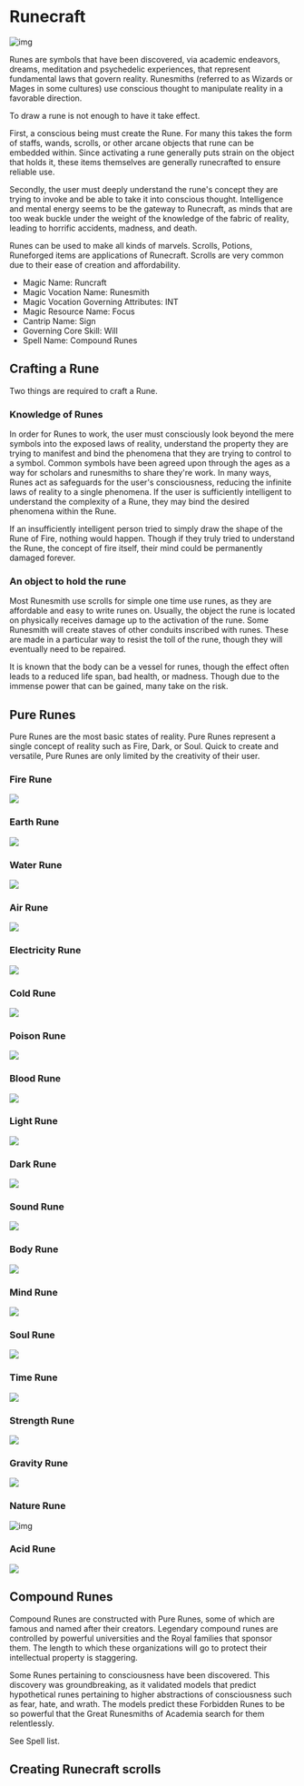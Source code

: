 # Runecraft

![img](Runecraft.png)

Runes are symbols that have been discovered, via academic endeavors, dreams, meditation and psychedelic experiences, that represent fundamental laws that govern reality. Runesmiths (referred to as Wizards or Mages in some cultures) use conscious thought to manipulate reality in a favorable direction.

To draw a rune is not enough to have it take effect.

First, a conscious being must create the Rune. For many this takes the form of staffs, wands, scrolls, or other arcane objects that rune can be embedded within. Since activating a rune generally puts strain on the object that holds it, these items themselves are generally runecrafted to ensure reliable use.

Secondly, the user must deeply understand the rune's concept they are trying to invoke and be able to take it into conscious thought. Intelligence and mental energy seems to be the gateway to Runecraft, as minds that are too weak buckle under the weight of the knowledge of the fabric of reality, leading to horrific accidents, madness, and death.

Runes can be used to make all kinds of marvels. Scrolls, Potions, Runeforged items are applications of Runecraft. Scrolls are very common due to their ease of creation and affordability.

- Magic Name: Runcraft
- Magic Vocation Name: Runesmith
- Magic Vocation Governing Attributes: INT
- Magic Resource Name: Focus
- Cantrip Name: Sign
- Governing Core Skill: Will
- Spell Name: Compound Runes

## Crafting a Rune

Two things are required to craft a Rune.

### Knowledge of Runes

In order for Runes to work, the user must consciously look beyond the mere symbols into the exposed laws of reality, understand the property they are trying to manifest and bind the phenomena that they are trying to control to a symbol. Common symbols have been agreed upon through the ages as a way for scholars and runesmiths to share they're work. In many ways, Runes act as safeguards for the user's consciousness, reducing the infinite laws of reality to a single phenomena. If the user is sufficiently intelligent to understand the complexity of a Rune, they may bind the desired phenomena within the Rune.

If an insufficiently intelligent  person tried to simply draw the shape of the Rune of Fire, nothing would happen. Though if they truly tried to understand the Rune, the concept of fire itself, their mind could be permanently damaged forever.

### An object to hold the rune

Most Runesmith use scrolls for simple one time use runes, as they are affordable and easy to write runes on. Usually, the object the rune is located on physically receives damage up to the activation of the rune. Some Runesmith will create staves of other conduits inscribed with runes. These are made in a particular way to resist the toll of the rune, though they will eventually need to be repaired.

It is known that the body can be a vessel for runes, though the effect often leads to a reduced life span, bad health, or madness. Though due to the immense power that can be gained, many take on the risk.

## Pure Runes

Pure Runes are the most basic states of reality. Pure Runes represent a single concept of reality such as Fire, Dark, or Soul. Quick to create and versatile, Pure Runes are only limited by the creativity of their user.

### Fire Rune

![](PureRunes/FireRune.png)

### Earth Rune

![](PureRunes/EarthRune.png)

### Water Rune

![](PureRunes/WaterRune.png)

### Air Rune

![](PureRunes/AirRune.png)

### Electricity Rune

![](PureRunes/ElectricityRune.png)

### Cold Rune

![](PureRunes/ColdRune.png)

### Poison Rune

![](PureRunes/PoisonRune.png)

### Blood Rune

![](PureRunes/BloodRune.png)

### Light Rune

![](PureRunes/LightRune.png)

### Dark Rune

![](PureRunes/DarkRune.png)

### Sound Rune

![](PureRunes/SoundRune.png)

### Body Rune

![](PureRunes/BodyRune.png)

### Mind Rune

![](PureRunes/MindRune.png)

### Soul Rune

![](PureRunes/SoulRune.png)

### Time Rune

![](PureRunes/TimeRune.png)

### Strength Rune

![](PureRunes/StrengthRune.png)

### Gravity Rune

![](PureRunes/GravityRune.png)

### Nature Rune

![img](PureRunes/NatureRune.png)

### Acid Rune

![](PureRunes/AcidRune.png)

## Compound Runes

Compound Runes are constructed with Pure Runes, some of which are famous and named after their creators. Legendary compound runes are controlled by powerful universities and the Royal families that sponsor them. The length to which these organizations will go to protect their intellectual property is staggering.

Some Runes pertaining to consciousness have been discovered. This discovery was groundbreaking, as it validated models that predict hypothetical runes pertaining to higher abstractions of consciousness such as fear, hate, and wrath. The models predict these Forbidden Runes to be so powerful that the Great Runesmiths of Academia search for them relentlessly.

See Spell list.

## Creating Runecraft scrolls
